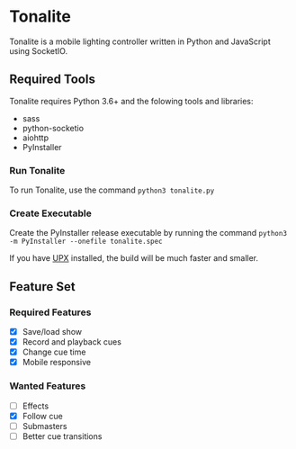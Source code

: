 # Tonalite

Tonalite is a mobile lighting controller written in Python and JavaScript using SocketIO.

## Required Tools

Tonalite requires Python 3.6+ and the folowing tools and libraries:

- sass
- python-socketio
- aiohttp
- PyInstaller

### Run Tonalite

To run Tonalite, use the command `python3 tonalite.py`

### Create Executable

Create the PyInstaller release executable by running the command `python3 -m PyInstaller --onefile tonalite.spec`

If you have [UPX](https://upx.github.io/) installed, the build will be much faster and smaller.

## Feature Set

### Required Features

- [x] Save/load show
- [x] Record and playback cues
- [x] Change cue time
- [x] Mobile responsive

### Wanted Features

- [ ] Effects
- [x] Follow cue
- [ ] Submasters
- [ ] Better cue transitions
